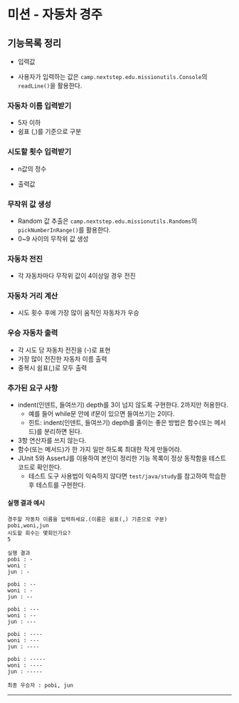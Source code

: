 # 미션 - 자동차 경주

## 기능목록 정리

* 입력값
- 사용자가 입력하는 값은 `camp.nextstep.edu.missionutils.Console`의 `readLine()`을 활용한다.
### 자동차 이름 입력받기
- 5자 이하
- 쉼표 (,)를 기준으로 구분
### 시도할 횟수 입력받기
- n값의 정수

* 출력값
### 무작위 값 생성
- Random 값 추출은 `camp.nextstep.edu.missionutils.Randoms`의 `pickNumberInRange()`를 활용한다.
- 0~9 사이의 무작위 값 생성
### 자동차 전진
- 각 자동차마다 무작위 값이 4이상일 경우 전진
### 자동차 거리 계산
- 시도 횟수 후에 가장 많이 움직인 자동차가 우승
### 우승 자동차 출력
- 각 시도 당 자동차 전진을 (-)로 표현
- 가장 많이 전진한 자동차 이름 출력
- 중복시 쉼표(,)로 모두 출력

### 추가된 요구 사항

- indent(인덴트, 들여쓰기) depth를 3이 넘지 않도록 구현한다. 2까지만 허용한다.
  - 예를 들어 while문 안에 if문이 있으면 들여쓰기는 2이다.
  - 힌트: indent(인덴트, 들여쓰기) depth를 줄이는 좋은 방법은 함수(또는 메서드)를 분리하면 된다.
- 3항 연산자를 쓰지 않는다.
- 함수(또는 메서드)가 한 가지 일만 하도록 최대한 작게 만들어라.
- JUnit 5와 AssertJ를 이용하여 본인이 정리한 기능 목록이 정상 동작함을 테스트 코드로 확인한다.
  - 테스트 도구 사용법이 익숙하지 않다면 `test/java/study`를 참고하여 학습한 후 테스트를 구현한다.

#### 실행 결과 예시

```
경주할 자동차 이름을 입력하세요.(이름은 쉼표(,) 기준으로 구분)
pobi,woni,jun
시도할 회수는 몇회인가요?
5

실행 결과
pobi : -
woni : 
jun : -

pobi : --
woni : -
jun : --

pobi : ---
woni : --
jun : ---

pobi : ----
woni : ---
jun : ----

pobi : -----
woni : ----
jun : -----

최종 우승자 : pobi, jun
```

---

